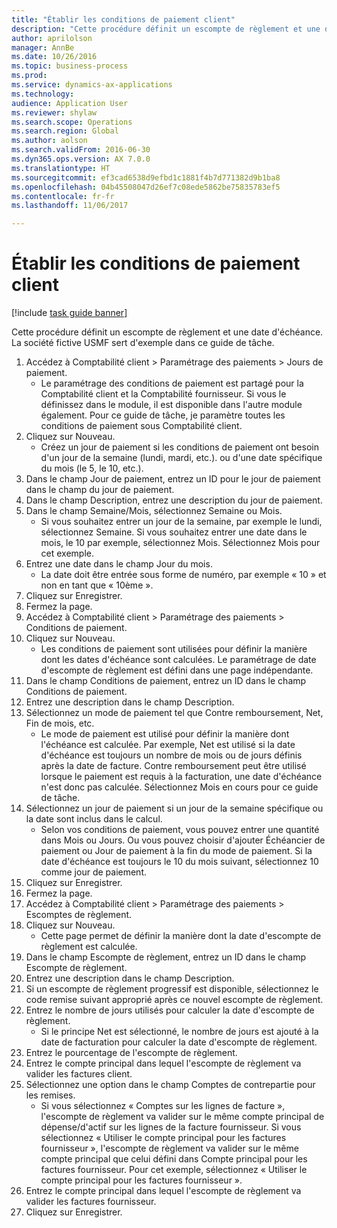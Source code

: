 ```yaml
--- 
title: "Établir les conditions de paiement client"
description: "Cette procédure définit un escompte de règlement et une date d'échéance."
author: aprilolson
manager: AnnBe
ms.date: 10/26/2016
ms.topic: business-process
ms.prod: 
ms.service: dynamics-ax-applications
ms.technology: 
audience: Application User
ms.reviewer: shylaw
ms.search.scope: Operations
ms.search.region: Global
ms.author: aolson
ms.search.validFrom: 2016-06-30
ms.dyn365.ops.version: AX 7.0.0
ms.translationtype: HT
ms.sourcegitcommit: ef3cad6538d9efbd1c1881f4b7d771382d9b1ba8
ms.openlocfilehash: 04b45508047d26ef7c08ede5862be75835783ef5
ms.contentlocale: fr-fr
ms.lasthandoff: 11/06/2017

---
```

# <a name="establish-customer-payment-terms"></a>Établir les conditions de paiement client

[!include [task guide banner](../../includes/task-guide-banner.md)]

Cette procédure définit un escompte de règlement et une date d'échéance. La société fictive USMF sert d'exemple dans ce guide de tâche.

1. Accédez à Comptabilité client > Paramétrage des paiements > Jours de paiement.
    * Le paramétrage des conditions de paiement est partagé pour la Comptabilité client et la Comptabilité fournisseur. Si vous le définissez dans le module, il est disponible dans l'autre module également. Pour ce guide de tâche, je paramètre toutes les conditions de paiement sous Comptabilité client.  
2. Cliquez sur Nouveau.
    * Créez un jour de paiement si les conditions de paiement ont besoin d'un jour de la semaine (lundi, mardi, etc.). ou d'une date spécifique du mois (le 5, le 10, etc.).  
3. Dans le champ Jour de paiement, entrez un ID pour le jour de paiement dans le champ du jour de paiement.
4. Dans le champ Description, entrez une description du jour de paiement.
5. Dans le champ Semaine/Mois, sélectionnez Semaine ou Mois.
    * Si vous souhaitez entrer un jour de la semaine, par exemple le lundi, sélectionnez Semaine. Si vous souhaitez entrer une date dans le mois, le 10 par exemple, sélectionnez Mois. Sélectionnez Mois pour cet exemple.  
6. Entrez une date dans le champ Jour du mois.
    * La date doit être entrée sous forme de numéro, par exemple « 10 » et non en tant que « 10ème ».  
7. Cliquez sur Enregistrer.
8. Fermez la page.
9. Accédez à Comptabilité client > Paramétrage des paiements > Conditions de paiement.
10. Cliquez sur Nouveau.
    * Les conditions de paiement sont utilisées pour définir la manière dont les dates d'échéance sont calculées. Le paramétrage de date d'escompte de règlement est défini dans une page indépendante.  
11. Dans le champ Conditions de paiement, entrez un ID dans le champ Conditions de paiement.
12. Entrez une description dans le champ Description.
13. Sélectionnez un mode de paiement tel que Contre remboursement, Net, Fin de mois, etc.
    * Le mode de paiement est utilisé pour définir la manière dont l'échéance est calculée.  Par exemple, Net est utilisé si la date d'échéance est toujours un nombre de mois ou de jours définis après la date de facture. Contre remboursement peut être utilisé lorsque le paiement est requis à la facturation, une date d'échéance n'est donc pas calculée. Sélectionnez Mois en cours pour ce guide de tâche.  
14. Sélectionnez un jour de paiement si un jour de la semaine spécifique ou la date sont inclus dans le calcul.
    * Selon vos conditions de paiement, vous pouvez entrer une quantité dans Mois ou Jours. Ou vous pouvez choisir d'ajouter Échéancier de paiement ou Jour de paiement à la fin du mode de paiement. Si la date d'échéance est toujours le 10 du mois suivant, sélectionnez 10 comme jour de paiement.  
15. Cliquez sur Enregistrer.
16. Fermez la page.
17. Accédez à Comptabilité client > Paramétrage des paiements > Escomptes de règlement.
18. Cliquez sur Nouveau.
    * Cette page permet de définir la manière dont la date d'escompte de règlement est calculée.  
19. Dans le champ Escompte de règlement, entrez un ID dans le champ Escompte de règlement.
20. Entrez une description dans le champ Description.
21. Si un escompte de règlement progressif est disponible, sélectionnez le code remise suivant approprié après ce nouvel escompte de règlement.
22. Entrez le nombre de jours utilisés pour calculer la date d'escompte de règlement.
    * Si le principe Net est sélectionné, le nombre de jours est ajouté à la date de facturation pour calculer la date d'escompte de règlement.  
23. Entrez le pourcentage de l'escompte de règlement.
24. Entrez le compte principal dans lequel l'escompte de règlement va valider les factures client.
25. Sélectionnez une option dans le champ Comptes de contrepartie pour les remises.
    * Si vous sélectionnez « Comptes sur les lignes de facture », l'escompte de règlement va valider sur le même compte principal de dépense/d'actif sur les lignes de la facture fournisseur. Si vous sélectionnez « Utiliser le compte principal pour les factures fournisseur », l'escompte de règlement va valider sur le même compte principal que celui défini dans Compte principal pour les factures fournisseur. Pour cet exemple, sélectionnez « Utiliser le compte principal pour les factures fournisseur ».  
26. Entrez le compte principal dans lequel l'escompte de règlement va valider les factures fournisseur.
27. Cliquez sur Enregistrer.


